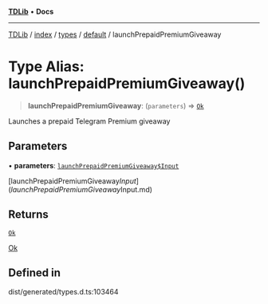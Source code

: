 [**TDLib**](../../../../../../README.md) • **Docs**

***

[TDLib](../../../../../../modules.md) / [index](../../../../../README.md) / [types](../../../README.md) / [default](../README.md) / launchPrepaidPremiumGiveaway

# Type Alias: launchPrepaidPremiumGiveaway()

> **launchPrepaidPremiumGiveaway**: (`parameters`) => [`Ok`](Ok-1.md)

Launches a prepaid Telegram Premium giveaway

## Parameters

• **parameters**: [`launchPrepaidPremiumGiveaway$Input`](launchPrepaidPremiumGiveaway$Input.md)

[launchPrepaidPremiumGiveaway$Input](launchPrepaidPremiumGiveaway$Input.md)

## Returns

[`Ok`](Ok-1.md)

[Ok](Ok-1.md)

## Defined in

dist/generated/types.d.ts:103464
